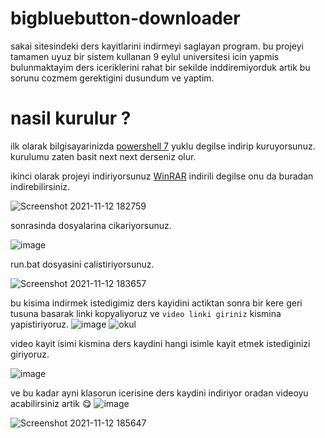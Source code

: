 # bigbluebutton-downloader
sakai sitesindeki ders  kayitlarini indirmeyi saglayan program.
bu projeyi tamamen uyuz bir sistem kullanan 9 eylul universitesi icin yapmis bulunmaktayim ders iceriklerini rahat bir sekilde inddiremiyorduk artik bu sorunu  cozmem gerektigini dusundum ve yaptim.

# nasil kurulur ?
 ilk olarak bilgisayarinizda [powershell 7](https://github.com/PowerShell/PowerShell/releases/download/v7.2.0/PowerShell-7.2.0-win-x64.msi) yuklu degilse indirip kuruyorsunuz.
 kurulumu zaten basit next next derseniz olur.
 
ikinci olarak projeyi indiriyorsunuz [WinRAR](https://www.win-rar.com/fileadmin/winrar-versions/winrar/winrar-x64-602tr.exe) indirili degilse onu da buradan indirebilirsiniz.

![Screenshot 2021-11-12 182759](https://user-images.githubusercontent.com/48323786/141491740-cb2c2c57-25e8-48d5-8a5e-6326228794d0.jpg)

sonrasinda dosyalarina cikariyorsunuz.

![image](https://user-images.githubusercontent.com/48323786/141492750-134bece3-970d-475d-a778-de48d81be757.png)

run.bat dosyasini calistiriyorsunuz. 

![Screenshot 2021-11-12 183657](https://user-images.githubusercontent.com/48323786/141493019-31f5cd29-59ff-4d97-8657-fd1aa4e0e9e4.jpg)

bu kisima indirmek istedigimiz ders kayidini actiktan sonra bir kere geri tusuna basarak linki kopyaliyoruz ve `video linki giriniz` kismina yapistiriyoruz.
![image](https://user-images.githubusercontent.com/48323786/141493620-d0704dd5-ea75-4bec-88c0-c1b99a1d0f07.png)
![okul](https://user-images.githubusercontent.com/48323786/141494520-672d2bfb-3917-4a36-b113-fb4fa1febeec.gif)

<p></p>

video kayit isimi kismina ders kaydini hangi isimle kayit etmek istediginizi giriyoruz.

![image](https://user-images.githubusercontent.com/48323786/141494913-7498d942-1363-4c50-8e00-b2ad25722a73.png)

ve bu kadar ayni klasorun icerisine ders kaydini indiriyor oradan videoyu acabilirsiniz artik 😋
![image](https://user-images.githubusercontent.com/48323786/141495980-d22ae4e0-87a9-4fa5-b3ef-6a1b09f678f1.png)

![Screenshot 2021-11-12 185647](https://user-images.githubusercontent.com/48323786/141496080-c4c38f65-eeab-446e-96f4-e0222289b54d.jpg)





